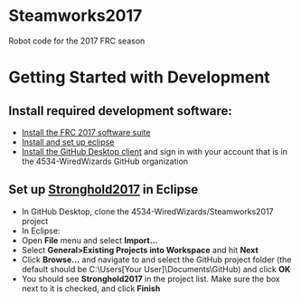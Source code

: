 # Steamworks2017
Robot code for the 2017 FRC season

# Getting Started with Development

## Install required development software:
- [Install the FRC 2017 software suite](https://wpilib.screenstepslive.com/s/4485/m/13810/l/599669-installing-the-frc-2017-update-suite-all-languages)
- [Install and set up eclipse](https://wpilib.screenstepslive.com/s/4485/m/13503/l/599679-installing-eclipse-c-java)
- [Install the GitHub Desktop client](https://desktop.github.com/) and sign in with your account that is in the 4534-WiredWizards GitHub organization

## Set up [Stronghold2017](https://github.com/4534-WiredWizards/Steamworks2017) in Eclipse
- In GitHub Desktop, clone the 4534-WiredWizards/Steamworks2017 project
- In Eclipse:
- Open **File** menu and select **Import...**
- Select **General>Existing Projects into Workspace** and hit **Next**
- Click **Browse...** and navigate to and select the GitHub project folder (the default should be C:\Users\[Your User]\Documents\GitHub) and click **OK**
- You should see **Stronghold2017** in the project list. Make sure the box next to it is checked, and click **Finish**
